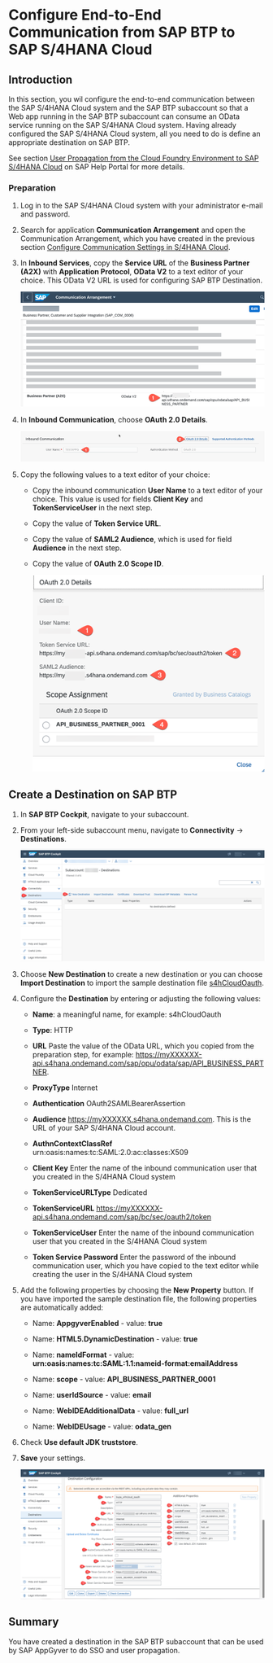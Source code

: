 # Configure End-to-End Communication from SAP BTP to SAP S/4HANA Cloud

## Introduction

In this section, you wil configure the end-to-end communication between the SAP S/4HANA Cloud system and the SAP BTP subaccount so that a Web app running in the SAP BTP subaccount can consume an OData service running on the SAP S/4HANA Cloud system. Having already configured the SAP S/4HANA Cloud system, all you need to do is define an appropriate destination on SAP BTP.

See section [User Propagation from the Cloud Foundry Environment to SAP S/4HANA Cloud](https://help.sap.com/docs/CP_CONNECTIVITY/cca91383641e40ffbe03bdc78f00f681/9af03a067bf74457ba0de0221b9cc72a.html) on SAP Help Portal for more details.

### Preparation

1. Log in to the SAP S/4HANA Cloud system with your administrator e-mail and password.

2. Search for application **Communication Arrangement** and open the Communication Arrangement, which you have created in the previous section [Configure Communication Settings in S/4HANA Cloud](../setup/s4hc-setup/setup-s4hc-system.md).

3. In **Inbound Services**, copy the **Service URL** of the **Business Partner (A2X)** with **Application Protocol**, **OData V2** to a text editor of your choice. This OData V2 URL is used for configuring SAP BTP Destination.

   ![prep01](./images/prep01.png)

4. In **Inbound Communication**, choose **OAuth 2.0 Details**.

   ![prep01](./images/prep02.png)

6. Copy the following values to a text editor of your choice:
   - Copy the inbound communication **User Name** to a text editor of your choice. This value is used for fields **Client Key** and **TokenServiceUser** in the next step.
   - Copy the value of **Token Service URL**.
   - Copy the value of **SAML2 Audience**, which is used for field **Audience** in the next step.
   - Copy the value of **OAuth 2.0 Scope ID**.

     ![prep01](./images/prep03.png)

## Create a Destination on SAP BTP

1. In **SAP BTP Cockpit**, navigate to your subaccount.

2. From your left-side subaccount menu, navigate to **Connectivity** &rarr; **Destinations**.

   ![new Destination](./images/destinations_new.png)

3. Choose **New Destination** to create a new destination or you can choose **Import Destination** to import the sample destination file [s4hCloudOauth](./images/s4hCloudOauth).

4. Configure the **Destination** by entering or adjusting the following values:

   * **Name**: a meaningful name, for example: s4hCloudOauth

   * **Type**: HTTP

   * **URL** Paste the value of the OData URL, which you copied from the preparation step, for example: https://myXXXXXX-api.s4hana.ondemand.com/sap/opu/odata/sap/API_BUSINESS_PARTNER.

   * **ProxyType** Internet

   * **Authentication** OAuth2SAMLBearerAssertion

   * **Audience** https://myXXXXXX.s4hana.ondemand.com. This is the URL of your SAP S/4HANA Cloud account.

   * **AuthnContextClassRef** urn\:oasis\:names\:tc\:SAML\:2.0\:ac\:classes\:X509

   * **Client Key** Enter the name of the inbound communication user that you created in the S/4HANA Cloud system

   * **TokenServiceURLType** Dedicated

   * **TokenServiceURL** https://myXXXXXX-api.s4hana.ondemand.com/sap/bc/sec/oauth2/token

   * **TokenServiceUser** Enter the name of the inbound communication user that you created in the S/4HANA Cloud system

   * **Token Service Password** Enter the password of the inbound communication user, which you have copied to the text editor while creating the user in the S/4HANA Cloud system


5. Add the following properties by choosing the **New Property** button. If you have imported the sample destination file, the following properties are automatically added:

   * Name: **AppgyverEnabled** - value: **true**
   
   * Name: **HTML5.DynamicDestination** - value: **true**

   * Name: **nameIdFormat** - value: **urn\:oasis\:names\:tc\:SAML\:1.1\:nameid-format\:emailAddress**

   * Name: **scope** - value: **API_BUSINESS_PARTNER_0001**

   * Name: **userIdSource** - value: **email**

   * Name: **WebIDEAdditionalData** - value: **full_url**

   * Name: **WebIDEUsage** - value: **odata_gen**

6. Check **Use default JDK truststore**.

7. **Save** your settings.

   ![saved Destination](./images/destinations_saved.png)

## Summary

You have created a destination in the SAP BTP subaccount that can be used by SAP AppGyver to do SSO and user propagation.
